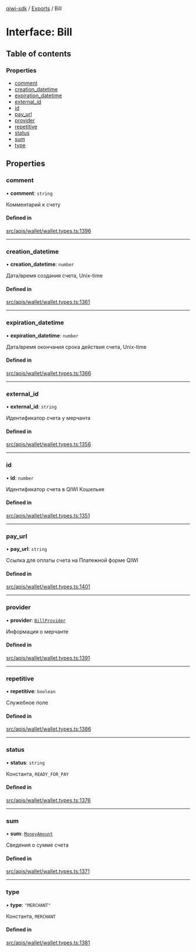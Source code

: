 [qiwi-sdk](../README.md) / [Exports](../modules.md) / Bill

# Interface: Bill

## Table of contents

### Properties

- [comment](Bill.md#comment)
- [creation\_datetime](Bill.md#creation_datetime)
- [expiration\_datetime](Bill.md#expiration_datetime)
- [external\_id](Bill.md#external_id)
- [id](Bill.md#id)
- [pay\_url](Bill.md#pay_url)
- [provider](Bill.md#provider)
- [repetitive](Bill.md#repetitive)
- [status](Bill.md#status)
- [sum](Bill.md#sum)
- [type](Bill.md#type)

## Properties

### comment

• **comment**: `string`

Комментарий к счету

#### Defined in

[src/apis/wallet/wallet.types.ts:1396](https://github.com/AlexXanderGrib/node-qiwi-sdk/blob/46a7631/src/apis/wallet/wallet.types.ts#L1396)

___

### creation\_datetime

• **creation\_datetime**: `number`

Дата/время создания счета, Unix-time

#### Defined in

[src/apis/wallet/wallet.types.ts:1361](https://github.com/AlexXanderGrib/node-qiwi-sdk/blob/46a7631/src/apis/wallet/wallet.types.ts#L1361)

___

### expiration\_datetime

• **expiration\_datetime**: `number`

Дата/время окончания срока действия счета, Unix-time

#### Defined in

[src/apis/wallet/wallet.types.ts:1366](https://github.com/AlexXanderGrib/node-qiwi-sdk/blob/46a7631/src/apis/wallet/wallet.types.ts#L1366)

___

### external\_id

• **external\_id**: `string`

Идентификатор счета у мерчанта

#### Defined in

[src/apis/wallet/wallet.types.ts:1356](https://github.com/AlexXanderGrib/node-qiwi-sdk/blob/46a7631/src/apis/wallet/wallet.types.ts#L1356)

___

### id

• **id**: `number`

Идентификатор счета в QIWI Кошельке

#### Defined in

[src/apis/wallet/wallet.types.ts:1351](https://github.com/AlexXanderGrib/node-qiwi-sdk/blob/46a7631/src/apis/wallet/wallet.types.ts#L1351)

___

### pay\_url

• **pay\_url**: `string`

Ссылка для оплаты счета на Платежной форме QIWI

#### Defined in

[src/apis/wallet/wallet.types.ts:1401](https://github.com/AlexXanderGrib/node-qiwi-sdk/blob/46a7631/src/apis/wallet/wallet.types.ts#L1401)

___

### provider

• **provider**: [`BillProvider`](QIWI.BillProvider.md)

Информация о мерчанте

#### Defined in

[src/apis/wallet/wallet.types.ts:1391](https://github.com/AlexXanderGrib/node-qiwi-sdk/blob/46a7631/src/apis/wallet/wallet.types.ts#L1391)

___

### repetitive

• **repetitive**: `boolean`

Служебное поле

#### Defined in

[src/apis/wallet/wallet.types.ts:1386](https://github.com/AlexXanderGrib/node-qiwi-sdk/blob/46a7631/src/apis/wallet/wallet.types.ts#L1386)

___

### status

• **status**: `string`

Константа, `READY_FOR_PAY`

#### Defined in

[src/apis/wallet/wallet.types.ts:1376](https://github.com/AlexXanderGrib/node-qiwi-sdk/blob/46a7631/src/apis/wallet/wallet.types.ts#L1376)

___

### sum

• **sum**: [`MoneyAmount`](../modules/QIWI.md#moneyamount)

Сведения о сумме счета

#### Defined in

[src/apis/wallet/wallet.types.ts:1371](https://github.com/AlexXanderGrib/node-qiwi-sdk/blob/46a7631/src/apis/wallet/wallet.types.ts#L1371)

___

### type

• **type**: ``"MERCHANT"``

Константа, `MERCHANT`

#### Defined in

[src/apis/wallet/wallet.types.ts:1381](https://github.com/AlexXanderGrib/node-qiwi-sdk/blob/46a7631/src/apis/wallet/wallet.types.ts#L1381)
